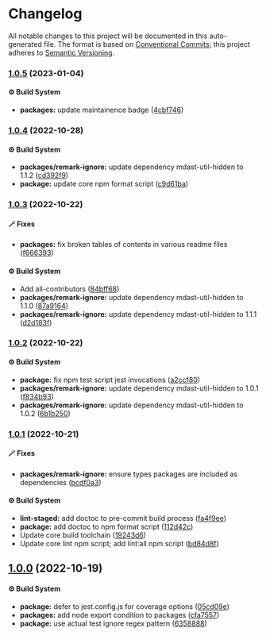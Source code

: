 # Changelog

All notable changes to this project will be documented in this auto-generated
file. The format is based on [Conventional Commits][1]; this project adheres to
[Semantic Versioning][2].

### [1.0.5][3] (2023-01-04)

#### ⚙️ Build System

- **packages:** update maintainence badge ([4cbf746][4])

### [1.0.4][5] (2022-10-28)

#### ⚙️ Build System

- **packages/remark-ignore:** update dependency mdast-util-hidden to 1.1.2
  ([cd392f9][6])
- **package:** update core npm format script ([c9d61ba][7])

### [1.0.3][8] (2022-10-22)

#### 🪄 Fixes

- **packages:** fix broken tables of contents in various readme files
  ([f666393][9])

#### ⚙️ Build System

- Add all-contributors ([84bff68][10])
- **packages/remark-ignore:** update dependency mdast-util-hidden to 1.1.0
  ([87a9164][11])
- **packages/remark-ignore:** update dependency mdast-util-hidden to 1.1.1
  ([d2d183f][12])

### [1.0.2][13] (2022-10-22)

#### ⚙️ Build System

- **package:** fix npm test script jest invocations ([a2ccf80][14])
- **packages/remark-ignore:** update dependency mdast-util-hidden to 1.0.1
  ([f834b93][15])
- **packages/remark-ignore:** update dependency mdast-util-hidden to 1.0.2
  ([6b1b250][16])

### [1.0.1][17] (2022-10-21)

#### 🪄 Fixes

- **packages/remark-ignore:** ensure types packages are included as dependencies
  ([bcdf0a3][18])

#### ⚙️ Build System

- **lint-staged:** add doctoc to pre-commit build process ([fa4f9ee][19])
- **package:** add doctoc to npm format script ([112d42c][20])
- Update core build toolchain ([19243d6][21])
- Update core lint npm script; add lint:all npm script ([bd84d8f][22])

## [1.0.0][23] (2022-10-19)

#### ⚙️ Build System

- **package:** defer to jest.config.js for coverage options ([05cd09e][24])
- **packages:** add node export condition to packages ([cfa7557][25])
- **package:** use actual test ignore regex pattern ([6358888][26])

[1]: https://conventionalcommits.org
[2]: https://semver.org
[3]:
  https://github.com/Xunnamius/unified-utils/compare/remark-ignore@1.0.4...remark-ignore@1.0.5
[4]:
  https://github.com/Xunnamius/unified-utils/commit/4cbf746b78c3bb369c3b27228ec582c3a3e47c54
[5]:
  https://github.com/Xunnamius/unified-utils/compare/remark-ignore@1.0.3...remark-ignore@1.0.4
[6]:
  https://github.com/Xunnamius/unified-utils/commit/cd392f9f88595aac78a8c9bb026a431d8c9639f5
[7]:
  https://github.com/Xunnamius/unified-utils/commit/c9d61bacbd52bc76b05abd3426474bf0176c3cd9
[8]:
  https://github.com/Xunnamius/unified-utils/compare/remark-ignore@1.0.2...remark-ignore@1.0.3
[9]:
  https://github.com/Xunnamius/unified-utils/commit/f6663933fe4a7d577956527efe752e18607262ba
[10]:
  https://github.com/Xunnamius/unified-utils/commit/84bff68339c7a742c104c0f2545fe62b28c8b473
[11]:
  https://github.com/Xunnamius/unified-utils/commit/87a9164d59b636246771bfa76bd687487b0758dc
[12]:
  https://github.com/Xunnamius/unified-utils/commit/d2d183fd804c45e8a43044f8b080ea2487916317
[13]:
  https://github.com/Xunnamius/unified-utils/compare/remark-ignore@1.0.1...remark-ignore@1.0.2
[14]:
  https://github.com/Xunnamius/unified-utils/commit/a2ccf801276c84e54d3fc1afaad574f78408d86f
[15]:
  https://github.com/Xunnamius/unified-utils/commit/f834b93df1a103f1bbb28c67de9bb390c2d46fe0
[16]:
  https://github.com/Xunnamius/unified-utils/commit/6b1b250ee95563cd9e2e67f452ec1f2624f87ad1
[17]:
  https://github.com/Xunnamius/unified-utils/compare/remark-ignore@1.0.0...remark-ignore@1.0.1
[18]:
  https://github.com/Xunnamius/unified-utils/commit/bcdf0a3028c1bf1db1cf3f470dda01a362ccae0b
[19]:
  https://github.com/Xunnamius/unified-utils/commit/fa4f9ee3f9cd922875cf077f6d8b74105f0ba55e
[20]:
  https://github.com/Xunnamius/unified-utils/commit/112d42c6999f758ff618f4e116eb7cf38c09f77c
[21]:
  https://github.com/Xunnamius/unified-utils/commit/19243d623ba14cfd629c5e4632e6a75de508592b
[22]:
  https://github.com/Xunnamius/unified-utils/commit/bd84d8fc1fb5c4d1828a16a47214a6730f34899a
[23]:
  https://github.com/Xunnamius/unified-utils/compare/05cd09e0cf13f18fa56f6156516bcf546b1238e6...remark-ignore@1.0.0
[24]:
  https://github.com/Xunnamius/unified-utils/commit/05cd09e0cf13f18fa56f6156516bcf546b1238e6
[25]:
  https://github.com/Xunnamius/unified-utils/commit/cfa755794380abeda2748bb0a86f99b0bb136198
[26]:
  https://github.com/Xunnamius/unified-utils/commit/63588887a7377f3ee7488b19c87f1f2bf1faa811
